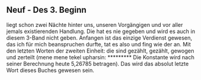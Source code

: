 ## Neuf - Des 3. Beginn
liegt schon zwei Nächte hinter uns, unseren Vorgängigen und vor aller jemals existierenden Handlung. Die hat es nie gegeben und wird es auch in diesem 3-Band nicht geben. Anfangen ist das einzige Verdienst gewesen, das ich für mich beanspruchen durfte, tat es also und fing wie der an. Mit den letzten Worten der zweiten Einheit: die sind gezählt, gezählt, gewogen und zerteilt (mene mene tekel upharsin: ********* Die Konstante wird nach seiner Berechnung heute 5,26785 betragen). Das wird das absolut letzte Wort dieses Buches gewesen sein.   
